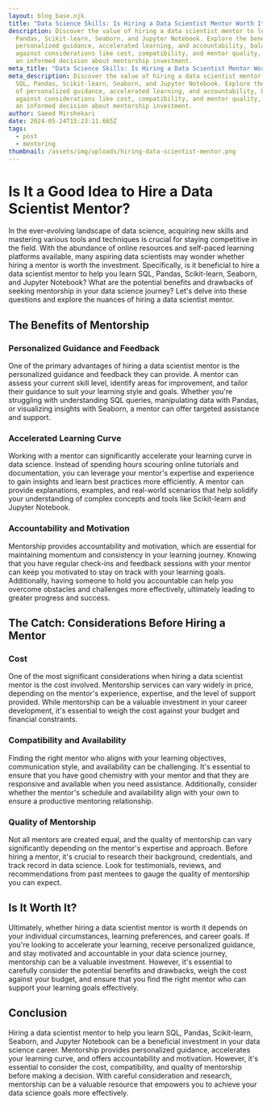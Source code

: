 ```yaml
---
layout: blog_base.njk
title: "Data Science Skills: Is Hiring a Data Scientist Mentor Worth It?"
description: Discover the value of hiring a data scientist mentor to learn SQL,
  Pandas, Scikit-learn, Seaborn, and Jupyter Notebook. Explore the benefits of
  personalized guidance, accelerated learning, and accountability, balanced
  against considerations like cost, compatibility, and mentor quality, to make
  an informed decision about mentorship investment.
meta_title: "Data Science Skills: Is Hiring a Data Scientist Mentor Worth It?"
meta_description: Discover the value of hiring a data scientist mentor to learn
  SQL, Pandas, Scikit-learn, Seaborn, and Jupyter Notebook. Explore the benefits
  of personalized guidance, accelerated learning, and accountability, balanced
  against considerations like cost, compatibility, and mentor quality, to make
  an informed decision about mentorship investment.
author: Saeed Mirshekari
date: 2024-05-24T15:23:11.665Z
tags:
  - post
  - mentoring
thumbnail: /assets/img/uploads/hiring-data-scientist-mentor.png
---
```

# Is It a Good Idea to Hire a Data Scientist Mentor?

In the ever-evolving landscape of data science, acquiring new skills and mastering various tools and techniques is crucial for staying competitive in the field. With the abundance of online resources and self-paced learning platforms available, many aspiring data scientists may wonder whether hiring a mentor is worth the investment. Specifically, is it beneficial to hire a data scientist mentor to help you learn SQL, Pandas, Scikit-learn, Seaborn, and Jupyter Notebook? What are the potential benefits and drawbacks of seeking mentorship in your data science journey? Let's delve into these questions and explore the nuances of hiring a data scientist mentor.

## The Benefits of Mentorship

### Personalized Guidance and Feedback
One of the primary advantages of hiring a data scientist mentor is the personalized guidance and feedback they can provide. A mentor can assess your current skill level, identify areas for improvement, and tailor their guidance to suit your learning style and goals. Whether you're struggling with understanding SQL queries, manipulating data with Pandas, or visualizing insights with Seaborn, a mentor can offer targeted assistance and support.

### Accelerated Learning Curve
Working with a mentor can significantly accelerate your learning curve in data science. Instead of spending hours scouring online tutorials and documentation, you can leverage your mentor's expertise and experience to gain insights and learn best practices more efficiently. A mentor can provide explanations, examples, and real-world scenarios that help solidify your understanding of complex concepts and tools like Scikit-learn and Jupyter Notebook.

### Accountability and Motivation
Mentorship provides accountability and motivation, which are essential for maintaining momentum and consistency in your learning journey. Knowing that you have regular check-ins and feedback sessions with your mentor can keep you motivated to stay on track with your learning goals. Additionally, having someone to hold you accountable can help you overcome obstacles and challenges more effectively, ultimately leading to greater progress and success.

## The Catch: Considerations Before Hiring a Mentor

### Cost
One of the most significant considerations when hiring a data scientist mentor is the cost involved. Mentorship services can vary widely in price, depending on the mentor's experience, expertise, and the level of support provided. While mentorship can be a valuable investment in your career development, it's essential to weigh the cost against your budget and financial constraints.

### Compatibility and Availability
Finding the right mentor who aligns with your learning objectives, communication style, and availability can be challenging. It's essential to ensure that you have good chemistry with your mentor and that they are responsive and available when you need assistance. Additionally, consider whether the mentor's schedule and availability align with your own to ensure a productive mentoring relationship.

### Quality of Mentorship
Not all mentors are created equal, and the quality of mentorship can vary significantly depending on the mentor's expertise and approach. Before hiring a mentor, it's crucial to research their background, credentials, and track record in data science. Look for testimonials, reviews, and recommendations from past mentees to gauge the quality of mentorship you can expect.

## Is It Worth It?

Ultimately, whether hiring a data scientist mentor is worth it depends on your individual circumstances, learning preferences, and career goals. If you're looking to accelerate your learning, receive personalized guidance, and stay motivated and accountable in your data science journey, mentorship can be a valuable investment. However, it's essential to carefully consider the potential benefits and drawbacks, weigh the cost against your budget, and ensure that you find the right mentor who can support your learning goals effectively.

## Conclusion

Hiring a data scientist mentor to help you learn SQL, Pandas, Scikit-learn, Seaborn, and Jupyter Notebook can be a beneficial investment in your data science career. Mentorship provides personalized guidance, accelerates your learning curve, and offers accountability and motivation. However, it's essential to consider the cost, compatibility, and quality of mentorship before making a decision. With careful consideration and research, mentorship can be a valuable resource that empowers you to achieve your data science goals more effectively.